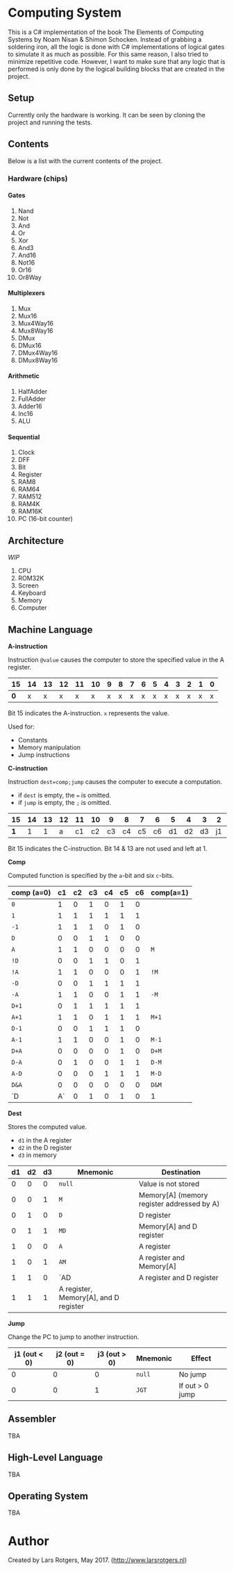 # Computing System
This is a C# implementation of the book The Elements of Computing Systems by Noam Nisan & Shimon Schocken. Instead of grabbing a soldering iron, all the logic is done with C# implementations of logical gates to simulate it as much as possible. For this same reason, I also tried to minimize repetitive code. However, I want to make sure that any logic that is performed is only done by the logical building blocks that are created in the project.

## Setup
Currently only the hardware is working. It can be seen by cloning the project and running the tests. 

## Contents
Below is a list with the current contents of the project.

### Hardware (chips)
#### Gates
1. Nand
2. Not
3. And
4. Or
5. Xor
6. And3
7. And16
8. Not16
9. Or16
10. Or8Way

#### Multiplexers
1. Mux
2. Mux16
3. Mux4Way16
4. Mux8Way16
5. DMux
6. DMux16
7. DMux4Way16
8. DMux8Way16

#### Arithmetic
1. HalfAdder
2. FullAdder
3. Adder16
4. Inc16
5. ALU

#### Sequential
1. Clock
2. DFF
3. Bit
4. Register
5. RAM8
6. RAM64
7. RAM512
8. RAM4K
9. RAM16K
10. PC (16-bit counter)

## Architecture
_WIP_

1. CPU
2. ROM32K
3. Screen
4. Keyboard
5. Memory
6. Computer

## Machine Language
**A-instruction** 

Instruction `@value` causes the computer to store the specified value in the A register.

15 | 14 | 13 | 12 | 11 | 10 | 9 | 8 | 7 | 6 | 5 | 4 | 3 | 2 | 1 | 0
--- | --- | --- | --- | --- | --- | --- | --- | --- | --- | --- | --- | --- | --- | --- | --- 
**0** | x | x | x | x | x | x | x | x | x | x | x | x | x | x | x

Bit 15 indicates the A-instruction. `x` represents the value.

Used for:
- Constants
- Memory manipulation
- Jump instructions

**C-instruction**

Instruction `dest=comp;jump` causes the computer to execute a computation.
- if `dest` is empty, the `=` is omitted.
- if `jump` is empty, the `;` is omitted. 

15 | 14 | 13 | 12 | 11 | 10 | 9 | 8 | 7 | 6 | 5 | 4 | 3 | 2 | 1 | 0
--- | --- | --- | --- | --- | --- | --- | --- | --- | --- | --- | --- | --- | --- | --- | --- 
**1** | 1 | 1 | a | c1 | c2 | c3 | c4 | c5 | c6 | d1 | d2 | d3 | j1 | j2 | j3

Bit 15 indicates the C-instruction. Bit 14 & 13 are not used and left at 1. 

**Comp**

Computed function is specified by the `a`-bit and six `c`-bits.

comp (a=0) | c1 | c2 | c3 | c4 | c5 | c6 | comp(a=1)
--- | --- | --- | --- | --- | --- | --- | ---
`0` | 1 | 0 | 1 | 0 | 1 | 0 | 
`1` | 1 | 1 | 1 | 1 | 1 | 1 |
`-1` | 1 | 1 | 1 | 0 | 1 | 0 |
`D` | 0 | 0 | 1 | 1 | 0 | 0 |
`A`| 1 | 1 | 0 | 0 | 0 | 0 | `M`
`!D` | 0 | 0 | 1 | 1 | 0 | 1 |
`!A` | 1 | 1 | 0 | 0 | 0 | 1 | `!M`
`-D` | 0 | 0 | 1 | 1 | 1 | 1 |
`-A` | 1 | 1 | 0 | 0 | 1 | 1 | `-M`
`D+1` | 0 | 1 | 1 | 1 | 1 | 1 |
`A+1` | 1 | 1 | 0 | 1 | 1 | 1 | `M+1`
`D-1` | 0 | 0 | 1 | 1 | 1 | 0 | 
`A-1` | 1 | 1 | 0 | 0 | 1 | 0 | `M-1`
`D+A` | 0 | 0 | 0 | 0 | 1 | 0 | `D+M`
`D-A` | 0 | 1 | 0 | 0 | 1 | 1 | `D-M`
`A-D` | 0 | 0 | 0 | 1 | 1 | 1 | `M-D`
`D&A` | 0 | 0 | 0 | 0 | 0 | 0 | `D&M`
`D|A` | 0 | 1 | 0 | 1 | 0 | 1 | `D|M`

**Dest**

Stores the computed value.
- `d1` in the A register
- `d2` in the D register
- `d3` in memory

d1 | d2 | d3 | Mnemonic | Destination
--- | --- | --- | --- | ---
0 | 0 | 0 | `null` | Value is not stored
0 | 0 | 1 | `M` | Memory[A] (memory register addressed by A)
0 | 1 | 0 | `D` | D register
0 | 1 | 1 | `MD` | Memory[A] and D register
1 | 0 | 0 | `A` | A register
1 | 0 | 1 | `AM` | A register and Memory[A]
1 | 1 | 0 | `AD | A register and D register
1 | 1 | 1 | A register, Memory[A], and D register

**Jump**

Change the PC to jump to another instruction.

j1 (out < 0) | j2 (out = 0) | j3 (out > 0) | Mnemonic | Effect
--- | --- | --- | --- | ---
0 | 0 | 0 | `null` | No jump
0 | 0 | 1 | `JGT` | If out > 0 jump

## Assembler
TBA

## High-Level Language
TBA

## Operating System
TBA

# Author
Created by Lars Rotgers, May 2017. (http://www.larsrotgers.nl)